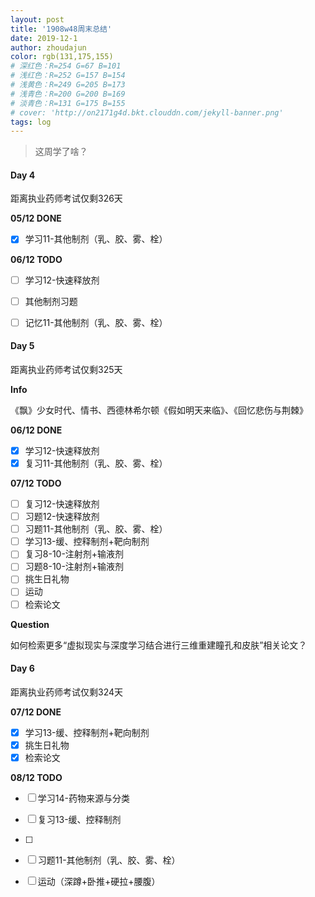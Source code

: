 ```yaml
---
layout: post
title: '1908w48周末总结'
date: 2019-12-1
author: zhoudajun
color: rgb(131,175,155)
# 深红色：R=254 G=67 B=101
# 浅红色：R=252 G=157 B=154
# 浅黄色：R=249 G=205 B=173
# 浅青色：R=200 G=200 B=169
# 淡青色：R=131 G=175 B=155
# cover: 'http://on2171g4d.bkt.clouddn.com/jekyll-banner.png'
tags: log
---
```


> 这周学了啥？



#### Day 4

距离执业药师考试仅剩326天

**05/12 DONE**

- [x] 学习11-其他制剂（乳、胶、雾、栓）

**06/12 TODO**

- [ ] 学习12-快速释放剂
- [ ] 其他制剂习题
- [ ] 记忆11-其他制剂（乳、胶、雾、栓）



#### Day 5

距离执业药师考试仅剩325天

**Info**

《飘》少女时代、情书、西德林希尔顿《假如明天来临》、《回忆悲伤与荆棘》

**06/12 DONE**

- [x] 学习12-快速释放剂
- [x] 复习11-其他制剂（乳、胶、雾、栓）

**07/12 TODO**

- [ ] 复习12-快速释放剂
- [ ] 习题12-快速释放剂
- [ ] 习题11-其他制剂（乳、胶、雾、栓）
- [ ] 学习13-缓、控释制剂+靶向制剂
- [ ] 复习8-10-注射剂+输液剂
- [ ] 习题8-10-注射剂+输液剂
- [ ] 挑生日礼物
- [ ] 运动
- [ ] 检索论文

**Question**

如何检索更多“虚拟现实与深度学习结合进行三维重建瞳孔和皮肤”相关论文？



#### Day 6

距离执业药师考试仅剩324天

**07/12 DONE**

- [x] 学习13-缓、控释制剂+靶向制剂
- [x] 挑生日礼物
- [x] 检索论文

**08/12 TODO**

- [ ] 学习14-药物来源与分类
- [ ] 复习13-缓、控释制剂
- [ ] 
- [ ] 习题11-其他制剂（乳、胶、雾、栓）
- [ ] 运动（深蹲+卧推+硬拉+腰腹）



